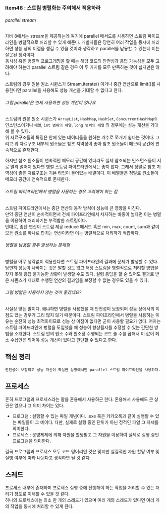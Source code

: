 ### Item48 : 스트림 병렬화는 주의해서 적용하라

###### parallel stream
자바 8에서는 stream을 제공하는데 여기에 parallel 메서드를 사용하면 스트림 파이프라인을 병렬적으로 처리할 수 있게 해준다.
개발자들은 당연히 여러 작업을 동시에 처리하면 성능 상의 이점을 챙길 수 있을 것이라 생각하고 parallel을 남용할 수 있는데 이는 
잘못된 생각이다.  
동시성 혹은 병렬적 프로그래밍을 할 때는 해당 코드의 안전성과 응답 가능성을 모두 고려해야 하는데 parallel 스트림 같은 경우 이 두 가지를 모두
만족하는 것이 쉽지만은 않다.

스트림의 경우 원본 원소 시퀸스가 Stream.iterate() 이거나 중간 연산으로 limit()를 사용한다면 parallel을 사용해도 성능 개선을
기대할 수 없다고 한다.

###### 그럼 parallel은 언제 사용하면 성능 개선이 있나요
스트림의 원본 원소 시퀸스가 `ArrayList`, `HashMap`, `HashSet`, `ConcurrentHashMap의` 인스턴스이거나 `배열`, `int 범위의 배열`, `long 범위의 배열`
의 경우에는 성능 개선을 기대해 볼 수 있다.  
위 자료구조들의 특징은 안에 있는 데이터들을 원하는 개수로 쪼개기 쉽다는 것이다. 그리고 위 자료구조 내부의 원소들은 참조 지역성이 좋아 참조 원소들이 메모리 공간에 연속적으로 존재한다.

하지만 참조 원소들이 연속적인 메모리 공간에 있더라도 실제 참조되는 인스턴스들이 서로 멀리 떨어져 있다면 병렬 스트림 파이프라인에서는 좋지 않다. 그래서 정말로 참조 지역성이 좋은
자료구조는 기본 타입이 들어있는 배열이다. 이 배열들은 정말로 원소들이 메모리 공간에 연속적으로 존재한다.

###### 스트림 파이프라인에서 병렬을 사용하는 경우 고려해야 하는 점
스트림 파이프라인에서는 종단 연산의 동작 방식이 성능에 큰 영향을 미친다.  
만약 종단 연산이 순차적이면서 전체 파이프라인에서 차지하는 비중이 높다면 이는 병렬을 이용하여 처리하기는 부적합한 스트림이다.  
반대로, 종단 연산이 스트림 제공 reduce 메서드 혹은 min, max, count, sum과 같이 모든 원소를 하나로 합치는 연산이라면 이는
병렬적으로 처리하기 적합하다.

###### 병렬을 남용할 경우 발생하는 문제점
병렬을 아무 생각없이 적용한다면 스트림 파이프라인의 결과에 문제가 발생할 수 있다. 당연히 성능이 나빠지는 것은 말할 것도 없고 해당 스트림을
병렬적으로 처리할 방법을 찾지 못해 응답 불가능한 상황이 발생할 수도 있다. 설령 응답을 할 순 있어도 결과로 받은 시퀸스가 제대로 수행된 연산의 결과임을 
보장할 수 없는 경우도 있을 수 있다.

###### 그럼 병렬은 사용하지 않는 것이 좋겠네요?
사실상 맞는 말이다. 왜냐하면 병렬을 사용했을 때 안전성이 보장되며 성능 상에서의 이점도 있는 경우가 그리 많지 않기 때문이다. 스트림 파이프라인에서
병렬을 사용하는 이유는 순전히 성능 최적화이므로 성능 상 이점이 없다면 굳이 사용할 필요가 없다. 저자는 스트림 파이프라인에 병렬을 도입했을 때 성능이 향상될지를 
추정할 수 있는 간단한 방법을 소개한다. 스트림 안의 원소 수와 원소당 수행되는 코드 줄 수를 곱해서 이 값이 최소 수십만은 되어야 성능 개선이 있다고 판단할 수 있다고 한다.

## 핵심 정리
    안전성이 보장되고 성능 개선이 확실한 상황에서만 parallel 스트림 파이프라인을 사용하자.

## 프로세스
흔히 프로그램과 프로세스라는 말을 혼용해서 사용하곤 한다. 혼용해서 사용해도 큰 상관은 없으나 그 의미 차이는 있다.
- 프로그램 : 실행할 수 있는 파일 개념이다. .exe 혹은 카카오톡과 같이 실행할 수 있는 파일들이 그 예이다. 다만, 실제로
실행 중인 단위가 아닌 정적인 파일 그 자체를 의미한다.
- 프로세스 : 운영체제에 의해 자원을 할당받고 그 자원을 이용하여 실제로 실행 중인 프로그램을 의미한다.

결국 프로그램과 프로세스 모두 코드 덩어리인 것은 맞지만 실질적인 자원 할당 여부 및 실행 여부에 따라 나뉜다고 생각하면 될 것 같다.

## 스레드
프로세스 내부에 존재하며 프로세스 실행 중에 진행해야 하는 작업을 처리할 수 있는 처리기 정도로 이해할 수 있을 것 같다.  
하나의 프로세스에는 최소 한 개의 스레드가 있으며 여러 개의 스레드가 있다면 여러 개의 작업을 동시에 처리할 수 있게 된다.
